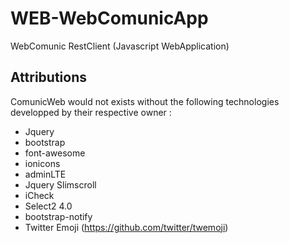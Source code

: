 # WEB-WebComunicApp

WebComunic RestClient (Javascript WebApplication)

## Attributions

ComunicWeb would not exists without the following technologies developped by their respective owner :
- Jquery
- bootstrap
- font-awesome
- ionicons
- adminLTE
- Jquery Slimscroll
- iCheck
- Select2 4.0
- bootstrap-notify
- Twitter Emoji (https://github.com/twitter/twemoji)